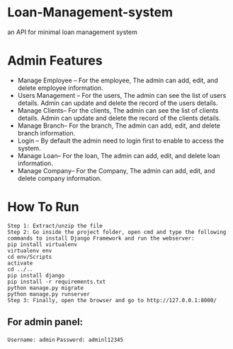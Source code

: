 # Loan-Management-system
an API for minimal loan management system
# Admin Features
- Manage Employee – For the employee, The admin can add, edit, and delete employee information.
- Users Management – For the users, The admin can see the list of users details. Admin can update and delete the record of the users details.
- Manage Clients– For the clients, The admin can see the list of clients details. Admin can update and delete the record of the clients details.
- Manage Branch– For the branch, The admin can add, edit, and delete branch information.
- Login – By default the admin need to login first to enable to access the system.
- Manage Loan– For the loan, The admin can add, edit, and delete loan information.
- Manage Company– For the Company, The admin can add, edit, and delete company information.
# How To Run 
```
Step 1: Extract/unzip the file
Step 2: Go inside the project folder, open cmd and type the following commands to install Django Framework and run the webserver:
pip install virtualenv
virtualenv env
cd env/Scripts
activate
cd ../..
pip install django
pip install -r requirements.txt
python manage.py migrate
python manage.py runserver
Step 3: Finally, open the browser and go to http://127.0.0.1:8000/
```
## For admin panel:
```Username: admin```
```Password: adminl12345```
